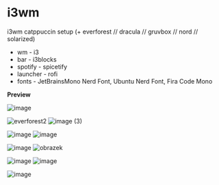 # i3wm
i3wm catppuccin setup (+ everforest // dracula // gruvbox // nord // solarized)
* wm - i3
* bar - i3blocks
* spotify - spicetify 
* launcher - rofi
* fonts - JetBrainsMono Nerd Font, Ubuntu Nerd Font, Fira Code Mono

**Preview**

![image](https://github.com/krstfz/i3wm/assets/126676125/6b8cfbbc-b524-45ef-ade5-f76a90746004)

![everforest2](https://user-images.githubusercontent.com/126676125/235354947-ac0db0e8-f42d-4dd9-a276-a37e89c33877.png)
![image (3)](https://github.com/krstfz/i3wm/assets/126676125/fefb42cc-6932-4126-a772-887b1058fc3e)


![image](https://github.com/krstfz/i3wm/assets/126676125/cf450de7-45a0-4568-ae3e-2974cc845ad5)
![image](https://github.com/krstfz/i3wm/assets/126676125/9e2f6546-bc52-41cb-be43-e484ea204d44)


![image](https://github.com/krstfz/i3wm/assets/126676125/785dd331-faad-46bd-9f9e-6e9fdb66a25f)
![obrazek](https://github.com/krstfz/i3wm/assets/126676125/e7695288-a743-441e-ad0f-2b5949789ef5)


![image](https://github.com/krstfz/i3wm/assets/126676125/199986e8-d15a-4de6-9f5b-391e20fc7c9a) 
![image](https://github.com/krstfz/i3wm/assets/126676125/5453a414-b961-4413-be98-82c0d7771022)

![image](https://github.com/krstfz/i3wm/assets/126676125/93c58a39-41fb-4fc6-a4f3-2d329e8771f3)




